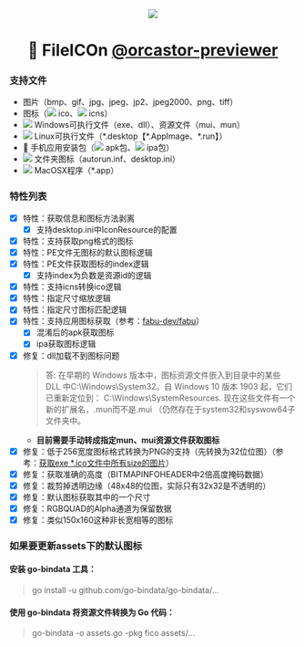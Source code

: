 <p align="center">
  <a href="https://orcastor.github.io/doc/">
    <img src="https://orcastor.github.io/doc/logo.svg">
  </a>
</p>

<h1 align="center"><strong>🔬 FileICOn</strong> <a href="https://github.com/orcastor/addon-previewer">@orcastor-previewer</a></h1>

### 支持文件

- 图片（bmp、gif、jpg、jpeg、jp2、jpeg2000、png、tiff）
- 图标（![](https://raw.githubusercontent.com/drag-and-publish/operating-system-logos/master/src/16x16/WIN.png) ico、![](https://raw.githubusercontent.com/drag-and-publish/operating-system-logos/master/src/16x16/MAC.png) icns）
- ![](https://raw.githubusercontent.com/drag-and-publish/operating-system-logos/master/src/16x16/WIN.png) Windows可执行文件（exe、dll）、资源文件（mui、mun）
- ![](https://raw.githubusercontent.com/drag-and-publish/operating-system-logos/master/src/16x16/LIN.png) Linux可执行文件（\*.desktop【\*.AppImage、\*.run】）
- 📱 手机应用安装包（![](https://raw.githubusercontent.com/drag-and-publish/operating-system-logos/master/src/16x16/AND.png) apk包、![](https://raw.githubusercontent.com/drag-and-publish/operating-system-logos/master/src/16x16/IOS.png) ipa包）
- ![](https://raw.githubusercontent.com/drag-and-publish/operating-system-logos/master/src/16x16/WIN.png) 文件夹图标（autorun.inf、desktop.ini）
- ![](https://raw.githubusercontent.com/drag-and-publish/operating-system-logos/master/src/16x16/MAC.png) MacOSX程序（\*.app）

### 特性列表

- [x] 特性：获取信息和图标方法剥离
  - [x] 支持desktop.ini中IconResource的配置
- [x] 特性：支持获取png格式的图标
- [x] 特性：PE文件无图标的默认图标逻辑
- [x] 特性：PE文件获取图标的index逻辑
  - [x] 支持index为负数是资源id的逻辑
- [x] 特性：支持icns转换ico逻辑
- [x] 特性：指定尺寸缩放逻辑
- [x] 特性：指定尺寸图标匹配逻辑
- [x] 特性：支持应用图标获取（参考：[fabu-dev/fabu](https://github.com/fabu-dev/fabu/blob/46befc46011d9cb9683ea467a9db126ba591004b/api/pkg/parser/parser.go#L88)）
  - [x] 混淆后的apk获取图标
  - [x] ipa获取图标逻辑
- [x] 修复：dll加载不到图标问题
  > 答: 在早期的 Windows 版本中，图标资源文件嵌入到目录中的某些 DLL 中C:\Windows\System32。自 Windows 10 版本 1903 起，它们已重新定位到： C:\Windows\SystemResources. 现在这些文件有一个新的扩展名，.mun而不是.mui （仍然存在于system32和syswow64子文件夹中。
  - **目前需要手动转成指定mun、mui资源文件获取图标**
- [x] 修复：低于256宽度图标格式转换为PNG的支持（先转换为32位位图）（参考：[获取exe *.ico文件中所有size的图片](https://stackoverflow.com/questions/16330403/get-hbitmaps-for-all-sizes-and-depths-of-a-file-type-icon-c)）
- [x] 修复：获取准确的高度（BITMAPINFOHEADER中2倍高度掩码数据）
- [x] 修复：裁剪掉透明边缘（48x48的位图，实际只有32x32是不透明的）
- [x] 修复：默认图标获取其中的一个尺寸
- [x] 修复：RGBQUAD的Alpha通道为保留数据
- [x] 修复：类似150x160这种非长宽相等的图标

### 如果要更新assets下的默认图标

#### 安装 go-bindata 工具：
> go install -u github.com/go-bindata/go-bindata/...

#### 使用 go-bindata 将资源文件转换为 Go 代码：
> go-bindata -o assets.go -pkg fico assets/...